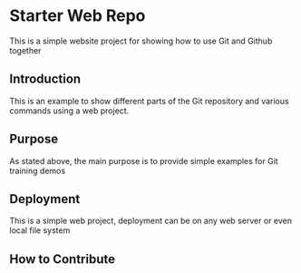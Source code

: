 # Starter Web Repo

This is a simple website project for 
showing how to use Git and Github together

## Introduction

This is an example to show different parts of the Git 
repository and various commands using a web project. 

## Purpose

As stated above, the main purpose is to 
provide simple examples for Git training demos
## Deployment

This is a simple web project, deployment 
can be on any web server or even local file system

## How to Contribute